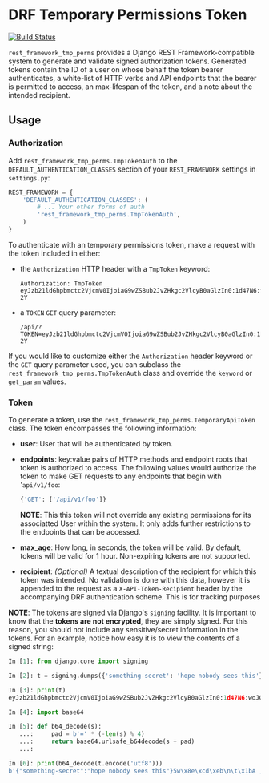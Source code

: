 # DRF Temporary Permissions Token

[![Build Status](https://travis-ci.org/Cadasta/drf-temporary-permissions-token.svg?branch=master)](https://travis-ci.org/Cadasta/drf-temporary-permissions-token)

`rest_framework_tmp_perms` provides a Django REST Framework-compatible
system to generate and validate signed authorization tokens. Generated tokens
contain the ID of a user on whose behalf the token bearer authenticates, a
white-list of HTTP verbs and API endpoints that the bearer is permitted to
access, an max-lifespan of the token, and a note about the intended recipient.

## Usage

### Authorization

Add `rest_framework_tmp_perms.TmpTokenAuth` to the
`DEFAULT_AUTHENTICATION_CLASSES` section of your `REST_FRAMEWORK` settings in
`settings.py`:

```python
REST_FRAMEWORK = {
    'DEFAULT_AUTHENTICATION_CLASSES': (
        # ... Your other forms of auth
        'rest_framework_tmp_perms.TmpTokenAuth',
    )
}
```

To authenticate with an temporary permissions token, make a request with the
token included in either:

- the `Authorization` HTTP header with a `TmpToken` keyword:
    ```HTTP
    Authorization: TmpToken eyJzb21ldGhpbmctc2VjcmV0IjoiaG9wZSBub2JvZHkgc2VlcyB0aGlzIn0:1d47N6:woJG0EgLNDb0OjYQmCbsjniP-2Y
    ```
- a `TOKEN` `GET` query parameter:
    ```HTTP
    /api/?TOKEN=eyJzb21ldGhpbmctc2VjcmV0IjoiaG9wZSBub2JvZHkgc2VlcyB0aGlzIn0:1d47N6:woJG0EgLNDb0OjYQmCbsjniP-2Y
    ```

If you would like to customize either the `Authorization` header keyword or the
`GET` query parameter used, you can subclass the
`rest_framework_tmp_perms.TmpTokenAuth` class and override the `keyword` or
`get_param` values.

### Token

To generate a token, use the `rest_framework_tmp_perms.TemporaryApiToken`
class. The token encompasses the following information:

- **user**: User that will be authenticated by token.
- **endpoints**: key:value pairs of HTTP methods and endpoint roots that
    token is authorized to access. The following values would authorize
    the token to make GET requests to any endpoints that begin with
    '`api/v1/foo`:

    ```python
    {'GET': ['/api/v1/foo']}
    ```

    **NOTE**: This this token will not override any existing permissions
    for its associatted User within the system. It only adds further
    restrictions to the endpoints that can be accessed.
- **max_age**: How long, in seconds, the token will be valid. By default,
    tokens will be valid for 1 hour. Non-expiring tokens are not
    supported.
- **recipient**: _(Optional)_ A textual description of the recipient for which
    this token was intended. No validation is done with this data,
    however it is appended to the request as a `X-API-Token-Recipient`
    header by the accompanying DRF authentication scheme. This is for
    tracking purposes

**NOTE**: The tokens are signed via Django's
[`signing`](https://docs.djangoproject.com/en/dev/topics/signing/) facility.
It is important to know that the **tokens are not encrypted**, they are simply
signed. For this reason, you should not include any sensitive/secret
information in the tokens. For an example, notice how easy it is to view the
contents of a signed string:

```python
In [1]: from django.core import signing

In [2]: t = signing.dumps({'something-secret': 'hope nobody sees this'})

In [3]: print(t)
eyJzb21ldGhpbmctc2VjcmV0IjoiaG9wZSBub2JvZHkgc2VlcyB0aGlzIn0:1d47N6:woJG0EgLNDb0OjYQmCbsjniP-2Y

In [4]: import base64

In [5]: def b64_decode(s):
   ...:     pad = b'=' * (-len(s) % 4)
   ...:     return base64.urlsafe_b64decode(s + pad)
   ...:

In [6]: print(b64_decode(t.encode('utf8')))
b'{"something-secret":"hope nobody sees this"}5w\x8e\xcd\xeb\n\t\x1bA ,\xd0\xdb\xd0\xe8\xd8B`\x9b\xb29\xe2?\xed\x98'
```

